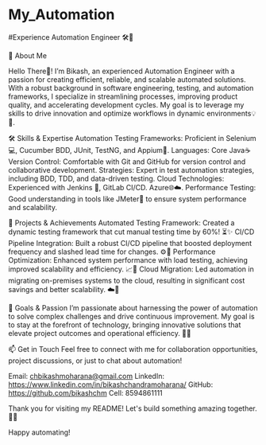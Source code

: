 # My_Automation

#Experience Automation Engineer 🛠️🤖

🌟 About Me

Hello There👋! I’m Bikash, an experienced Automation Engineer with a passion for creating efficient, reliable, and scalable automated solutions. With a robust background in software engineering, testing, and automation frameworks, I specialize in streamlining processes, improving product quality, and accelerating development cycles. My goal is to leverage my skills to drive innovation and optimize workflows in dynamic environments💡🔄.



🛠️ Skills & Expertise
Automation Testing
Frameworks: Proficient in Selenium💻, Cucumber BDD, JUnit, TestNG, and Appium📱.
Languages: Core Java☕
Version Control: Comfortable with Git and GitHub for version control and collaborative development.
Strategies: Expert in test automation strategies, including BDD, TDD, and data-driven testing.
Cloud Technologies: Experienced with Jenkins 🔄, GitLab CI/CD. Azure🌐☁️.
Performance Testing: Good understanding in tools like JMeter🚀 to ensure system performance and scalability.

🌟 Projects & Achievements
Automated Testing Framework: Created a dynamic testing framework that cut manual testing time by 60%! ⏳✨
CI/CD Pipeline Integration: Built a robust CI/CD pipeline that boosted deployment frequency and slashed lead time for changes. ⚙️🚀
Performance Optimization: Enhanced system performance with load testing, achieving improved scalability and efficiency. 📈💪
Cloud Migration: Led automation in migrating on-premises systems to the cloud, resulting in significant cost savings and better scalability. ☁️🔄

🌟 Goals & Passion
I’m passionate about harnessing the power of automation to solve complex challenges and drive continuous improvement. My goal is to stay at the forefront of technology, bringing innovative solutions that elevate project outcomes and operational efficiency. 💪🚀


📫 Get in Touch
Feel free to connect with me for collaboration opportunities, project discussions, or just to chat about automation!


Email: chbikashmoharana@gmail.com
LinkedIn: https://www.linkedin.com/in/bikashchandramoharana/
GitHub: https://github.com/bikashchm
Cell: 8594861111


Thank you for visiting my README! Let's build something amazing together. 🚀✨

Happy automating!

